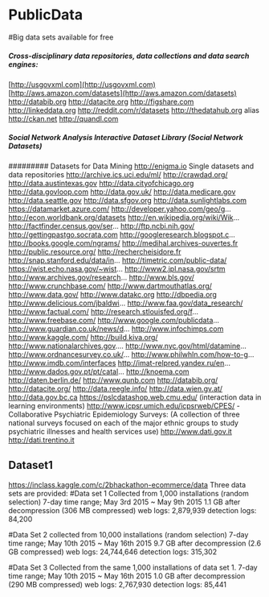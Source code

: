 # PublicData

#Big data sets available for free


##### Cross-disciplinary data repositories, data collections and data search engines:
[http://usgovxml.com](http://usgovxml.com)
[http://aws.amazon.com/datasets](http://aws.amazon.com/datasets)
http://databib.org
http://datacite.org
http://figshare.com
http://linkeddata.org
http://reddit.com/r/datasets
http://thedatahub.org alias http://ckan.net
http://quandl.com

##### Social Network Analysis Interactive Dataset Library (Social Network Datasets)
######### Datasets for Data Mining
http://enigma.io
Single datasets and data repositories
http://archive.ics.uci.edu/ml/
http://crawdad.org/
http://data.austintexas.gov
http://data.cityofchicago.org
http://data.govloop.com
http://data.gov.uk/
http://data.medicare.gov
http://data.seattle.gov
http://data.sfgov.org
http://data.sunlightlabs.com
https://datamarket.azure.com/
http://developer.yahoo.com/geo/g...
http://econ.worldbank.org/datasets
http://en.wikipedia.org/wiki/Wik...
http://factfinder.census.gov/ser...
http://ftp.ncbi.nih.gov/
http://gettingpastgo.socrata.com
http://googleresearch.blogspot.c...
http://books.google.com/ngrams/
http://medihal.archives-ouvertes.fr
http://public.resource.org/
http://rechercheisidore.fr
http://snap.stanford.edu/data/in...
http://timetric.com/public-data/
https://wist.echo.nasa.gov/~wist...
http://www2.jpl.nasa.gov/srtm
http://www.archives.gov/research...
http://www.bls.gov/
http://www.crunchbase.com/
http://www.dartmouthatlas.org/
http://www.data.gov/
http://www.datakc.org
http://dbpedia.org
http://www.delicious.com/jbaldwi...
http://www.faa.gov/data_research/
http://www.factual.com/
http://research.stlouisfed.org/f... 
http://www.freebase.com/
http://www.google.com/publicdata...
http://www.guardian.co.uk/news/d...
http://www.infochimps.com
http://www.kaggle.com/
http://build.kiva.org/
http://www.nationalarchives.gov....
http://www.nyc.gov/html/datamine...
http://www.ordnancesurvey.co.uk/...
http://www.philwhln.com/how-to-g...
http://www.imdb.com/interfaces
http://imat-relpred.yandex.ru/en...
http://www.dados.gov.pt/pt/catal...
http://knoema.com
http://daten.berlin.de/
http://www.qunb.com
http://databib.org/
http://datacite.org/
http://data.reegle.info/
http://data.wien.gv.at/
http://data.gov.bc.ca
https://pslcdatashop.web.cmu.edu/ (interaction data in learning environments)
http://www.icpsr.umich.edu/icpsrweb/CPES/ - Collaborative Psychiatric Epidemiology Surveys: (A collection of three national surveys focused on each of the major ethnic groups to study psychiatric illnesses and health services use)
http://www.dati.gov.it
http://dati.trentino.it


## Dataset1
https://inclass.kaggle.com/c/2bhackathon-ecommerce/data
Three data sets are provided:
#Data set 1
Collected from 1,000 installations (random selection)
7-day time range; May 3rd 2015 ~ May 9th 2015
1.1 GB after decompression (306 MB compressed)
web logs: 2,879,939
detection logs: 84,200

#Data Set 2
collected from 10,000 installations (random selection)
7-day time range; May 10th 2015 ~ May 16th 2015
9.7 GB after decompression (2.6 GB compressed)
web logs: 24,744,646
detection logs: 315,302

#Data Set 3
Collected from the same 1,000 installations of data set 1.
7-day time range; May 10th 2015 ~ May 16th 2015
1.0 GB after decompression (290 MB compressed)
web logs: 2,767,930
detection logs: 85,441
